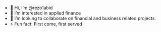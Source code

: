 - 👋 Hi, I’m @rezo1abid
- 👀 I’m interested in applied finance
- 💞️ I’m looking to collaborate on financial and business related projects.
- ⚡ Fun fact: First come, first served


<!---
rezo1abid/rezo1abid is a ✨ special ✨ repository because its `README.md` (this file) appears on your GitHub profile.
You can click the Preview link to take a look at your changes.
--->
